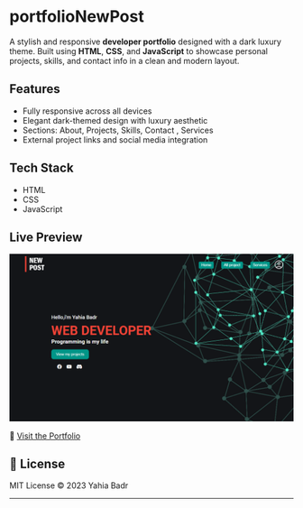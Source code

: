 # portfolioNewPost

A stylish and responsive **developer portfolio** designed with a dark luxury theme. Built using **HTML**, **CSS**, and **JavaScript** to showcase personal projects, skills, and contact info in a clean and modern layout.

## Features

- Fully responsive across all devices
- Elegant dark-themed design with luxury aesthetic
- Sections: About, Projects, Skills, Contact , Services
- External project links and social media integration

## Tech Stack

- HTML
- CSS
- JavaScript

## Live Preview

![Screenshot](./screenshot.png) 

🔗 [Visit the Portfolio](https://newpost-1.web.app/)

## 📄 License
MIT License © 2023 Yahia Badr

---
